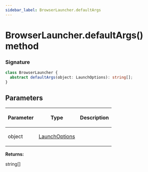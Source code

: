 ```yaml
---
sidebar_label: BrowserLauncher.defaultArgs
---
```


# BrowserLauncher.defaultArgs() method

### Signature

```typescript
class BrowserLauncher {
  abstract defaultArgs(object: LaunchOptions): string[];
}
```

## Parameters

<table><thead><tr><th>

Parameter

</th><th>

Type

</th><th>

Description

</th></tr></thead>
<tbody><tr><td>

object

</td><td>

[LaunchOptions](./puppeteer.launchoptions.md)

</td><td>

</td></tr>
</tbody></table>

**Returns:**

string\[\]
